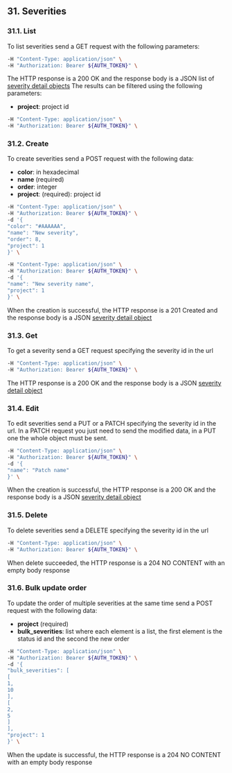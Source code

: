 ## 31. Severities

### 31.1. List

To list severities send a GET request with the following parameters:

```bash
-H "Content-Type: application/json" \
-H "Authorization: Bearer ${AUTH_TOKEN}" \
```

The HTTP response is a 200 OK and the response body is a JSON list of [severity detail objects](https://docs.taiga.io/api.html#object-severity-detail)
The results can be filtered using the following parameters:

- **project**: project id

```bash
-H "Content-Type: application/json" \
-H "Authorization: Bearer ${AUTH_TOKEN}" \
```

### 31.2. Create

To create severities send a POST request with the following data:

- **color**: in hexadecimal
- **name** (required)
- **order**: integer
- **project**: (required): project id

```bash
-H "Content-Type: application/json" \
-H "Authorization: Bearer ${AUTH_TOKEN}" \
-d '{
"color": "#AAAAAA",
"name": "New severity",
"order": 8,
"project": 1
}' \
```

```bash
-H "Content-Type: application/json" \
-H "Authorization: Bearer ${AUTH_TOKEN}" \
-d '{
"name": "New severity name",
"project": 1
}' \
```

When the creation is successful, the HTTP response is a 201 Created and the response body is a JSON [severity detail object](https://docs.taiga.io/api.html#object-severity-detail)

### 31.3. Get

To get a severity send a GET request specifying the severity id in the url

```bash
-H "Content-Type: application/json" \
-H "Authorization: Bearer ${AUTH_TOKEN}" \
```

The HTTP response is a 200 OK and the response body is a JSON [severity detail object](https://docs.taiga.io/api.html#object-severity-detail)

### 31.4. Edit

To edit severities send a PUT or a PATCH specifying the severity id in the url.
In a PATCH request you just need to send the modified data, in a PUT one the whole object must be sent.

```bash
-H "Content-Type: application/json" \
-H "Authorization: Bearer ${AUTH_TOKEN}" \
-d '{
"name": "Patch name"
}' \
```

When the creation is successful, the HTTP response is a 200 OK and the response body is a JSON [severity detail object](https://docs.taiga.io/api.html#object-severity-detail)

### 31.5. Delete

To delete severities send a DELETE specifying the severity id in the url

```bash
-H "Content-Type: application/json" \
-H "Authorization: Bearer ${AUTH_TOKEN}" \
```

When delete succeeded, the HTTP response is a 204 NO CONTENT with an empty body response

### 31.6. Bulk update order

To update the order of multiple severities at the same time send a POST request with the following data:

- **project** (required)
- **bulk_severities**: list where each element is a list, the first element is the status id and the second the new order

```bash
-H "Content-Type: application/json" \
-H "Authorization: Bearer ${AUTH_TOKEN}" \
-d '{
"bulk_severities": [
[
1,
10
],
[
2,
5
]
],
"project": 1
}' \
```

When the update is successful, the HTTP response is a 204 NO CONTENT with an empty body response
